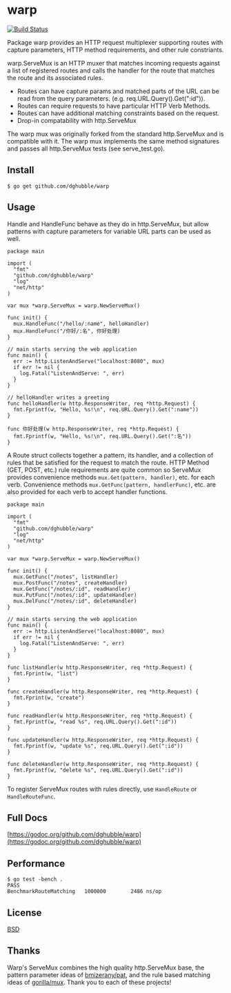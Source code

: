 # warp

[![Build Status](https://travis-ci.org/dghubble/warp.png?branch=master)](https://travis-ci.org/dghubble/warp)

Package warp provides an HTTP request multiplexer supporting routes with
capture parameters, HTTP method requirements, and other rule constriants.

warp.ServeMux is an HTTP muxer that matches incoming requests against
a list of registered routes and calls the handler for the route that
matches the route and its associated rules.

* Routes can have capture params and matched parts of the URL can be
read from the query parameters. (e.g. req.URL.Query().Get(":id")).
* Routes can require requests to have particular HTTP Verb Methods.
* Routes can have additional matching constraints based on the request.
* Drop-in compatability with http.ServeMux 

The warp mux was originally forked from the standard http.ServeMux and
is compatible with it. The warp mux implements the same method 
signatures and passes all http.ServeMux tests (see serve_test.go).

## Install

    $ go get github.com/dghubble/warp

## Usage

Handle and HandleFunc behave as they do in http.ServeMux, but allow
patterns with capture parameters for variable URL parts can be used 
as well.

    package main

    import (
      "fmt"
      "github.com/dghubble/warp"
      "log"
      "net/http"
    )

    var mux *warp.ServeMux = warp.NewServeMux()

    func init() {
      mux.HandleFunc("/hello/:name", helloHandler)
      mux.HandleFunc("/你好/:名", 你好处理)
    }

    // main starts serving the web application
    func main() {
      err := http.ListenAndServe("localhost:8080", mux)
      if err != nil {
        log.Fatal("ListenAndServe: ", err)
      }
    }

    // helloHandler writes a greeting
    func helloHandler(w http.ResponseWriter, req *http.Request) {
      fmt.Fprintf(w, "Hello, %s!\n", req.URL.Query().Get(":name"))
    }

    func 你好处理(w http.ResponseWriter, req *http.Request) {
      fmt.Fprintf(w, "Hello, %s!\n", req.URL.Query().Get(":名"))
    }

A Route struct collects together a pattern, its handler, and a
collection of rules that be satisfied for the request to match the 
route. HTTP Method (GET, POST, etc.) rule requirements are quite common
so ServeMux provides convenience methods `mux.Get(pattern, handler)`, 
etc. for each verb. Convenience methods `mux.GetFunc(pattern, handlerFunc)`,
etc. are also provided for each verb to accept handler functions.

    package main

    import (
      "fmt"
      "github.com/dghubble/warp"
      "log"
      "net/http"
    )

    var mux *warp.ServeMux = warp.NewServeMux()

    func init() {
      mux.GetFunc("/notes", listHandler)
      mux.PostFunc("/notes", createHandler)
      mux.GetFunc("/notes/:id", readHandler)
      mux.PutFunc("/notes/:id", updateHandler)
      mux.DelFunc("/notes/:id", deleteHandler)
    }

    // main starts serving the web application
    func main() {
      err := http.ListenAndServe("localhost:8080", mux)
      if err != nil {
        log.Fatal("ListenAndServe: ", err)
      }
    }

    func listHandler(w http.ResponseWriter, req *http.Request) {
      fmt.Fprint(w, "list")
    }

    func createHandler(w http.ResponseWriter, req *http.Request) {
      fmt.Fprint(w, "create")
    }

    func readHandler(w http.ResponseWriter, req *http.Request) {
      fmt.Fprintf(w, "read %s", req.URL.Query().Get(":id"))
    }

    func updateHandler(w http.ResponseWriter, req *http.Request) {
      fmt.Fprintf(w, "update %s", req.URL.Query().Get(":id"))
    }

    func deleteHandler(w http.ResponseWriter, req *http.Request) {
      fmt.Fprintf(w, "delete %s", req.URL.Query().Get(":id"))
    }

To register ServeMux routes with rules directly, use `HandleRoute`
or `HandleRouteFunc`.

## Full Docs

[https://godoc.org/github.com/dghubble/warp](https://godoc.org/github.com/dghubble/warp)

## Performance

    $ go test -bench .
    PASS
    BenchmarkRouteMatching   1000000        2486 ns/op

## License

[BSD](License)

## Thanks

Warp's ServeMux combines the high quality http.ServeMux base,
the pattern parameter ideas of [bmizerany/pat](https://github.com/bmizerany/pat), and the rule based matching ideas of [gorilla/mux](https://github.com/gorilla/mux). Thank you to each of these projects!
